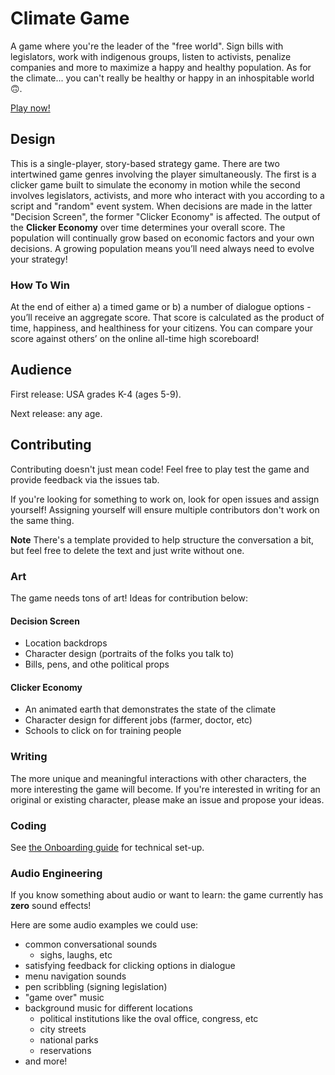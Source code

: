 # Climate Game

A game where you're the leader of the "free world". Sign bills with legislators, work with indigenous groups, listen to activists, penalize companies and more to maximize a happy and healthy population. As for the climate... you can't really be healthy or happy in an inhospitable world 🙃.

[Play now!](http://gregziegan.com/leader-game)

## Design

This is a single-player, story-based strategy game. There are two intertwined game genres involving the player simultaneously. The first is a clicker game built to simulate the economy in motion while the second involves legislators, activists, and more who interact with you according to a script and "random" event system. When decisions are made in the latter "Decision Screen", the former "Clicker Economy" is affected. The output of the **Clicker Economy** over time determines your overall score. The population will continually grow based on economic factors and your own decisions. A growing population means you’ll need always need to evolve your strategy!

### How To Win

At the end of either a) a timed game or b) a number of dialogue options - you’ll receive an aggregate score. That score is calculated as the product of time, happiness, and healthiness for your citizens. You can compare your score against others’ on the online all-time high scoreboard!

## Audience

First release: USA grades K-4 (ages 5-9).

Next release: any age.

## Contributing

Contributing doesn't just mean code! Feel free to play test the game and provide feedback via the issues tab.

If you're looking for something to work on, look for open issues and assign yourself! Assigning yourself will ensure multiple contributors don't work on the same thing.

**Note** There's a template provided to help structure the conversation a bit, but feel free to delete the text and just write without one.

### Art

The game needs tons of art! Ideas for contribution below:

#### Decision Screen

* Location backdrops
* Character design (portraits of the folks you talk to)
* Bills, pens, and othe political props

#### Clicker Economy

* An animated earth that demonstrates the state of the climate
* Character design for different jobs (farmer, doctor, etc)
* Schools to click on for training people

### Writing

The more unique and meaningful interactions with other characters, the more interesting the game will become. If you're interested in writing for an original or existing character, please make an issue and propose your ideas.

### Coding

See [the Onboarding guide](./dev-docs/onboarding.md) for technical set-up.

### Audio Engineering

If you know something about audio or want to learn: the game currently has **zero** sound effects!

Here are some audio examples we could use:

* common conversational sounds
  * sighs, laughs, etc
* satisfying feedback for clicking options in dialogue
* menu navigation sounds
* pen scribbling (signing legislation)
* "game over" music
* background music for different locations
  * political institutions like the oval office, congress, etc
  * city streets
  * national parks
  * reservations
* and more!
